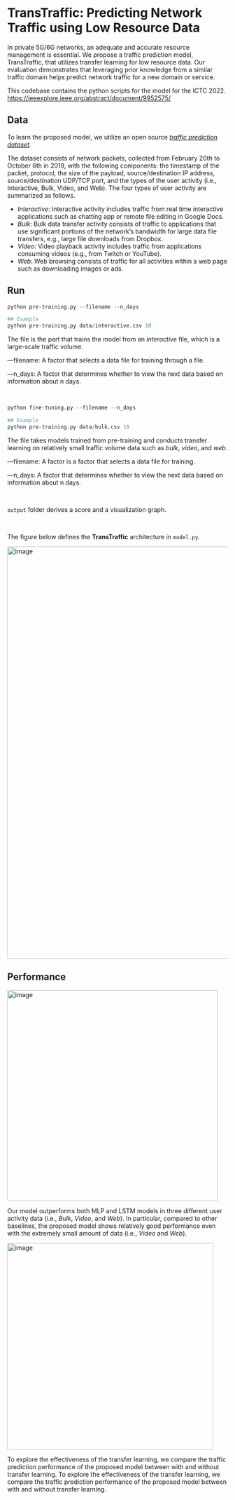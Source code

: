 # TransTraffic: Predicting Network Traffic using Low Resource Data

In private 5G/6G networks, an adequate and accurate resource management is essential. We propose a traffic prediction model, TransTraffic, that utilizes transfer learning for low resource data. Our evaluation demonstrates that leveraging prior knowledge from a similar traffic domain helps predict network traffic for a new domain or service.

This codebase contains the python scripts for the model for the ICTC 2022.  https://ieeexplore.ieee.org/abstract/document/9952575/

## Data

To learn the proposed model, we utilize an open source *[traffic prediction dataset](https://www.sciencedirect.com/science/article/pii/S1389128620312081).*

The dataset consists of network packets, collected from February 20th to October 6th in 2019, with the following components: the timestamp of the packet, protocol, the size of the payload, source/destination IP address, source/destination UDP/TCP port, and the types of the user activity (i.e., Interactive, Bulk, Video, and Web). The four types of user activity are summarized as follows.

- *Interactive*: Interactive activity includes traffic from real time interactive applications such as chatting app or remote file editing in Google Docs.
- *Bulk*: Bulk data transfer activity consists of traffic to applications that use significant portions of the network’s bandwidth for large data file transfers, e.g., large file downloads from Dropbox.
- *Video*: Video playback activity includes traffic from applications consuming videos (e.g., from Twitch or YouTube).
- *Web*: Web browsing consists of traffic for all activities within a web page such as downloading images or ads.

## Run

```python
python pre-training.py --filename --n_days

## Example
python pre-training.py data/interactive.csv 10
```

The file is the part that trains the model from an *interactive* file, which is a large-scale traffic volume.

—filename: A factor that selects a data file for training through a file.

—n_days: A factor that determines whether to view the next data based on information about n days.

<br/>

```python
python fine-tuning.py --filename --n_days

## Example
python pre-training.py data/bulk.csv 10
```

The file takes models trained from pre-training and conducts transfer learning on relatively small traffic volume data such as *bulk*, *video*, and *web*.

—filename: A factor is a factor that selects a data file for training.

—n_days: A factor that determines whether to view the next data based on information about n days.

<br/>

`output` folder derives a score and a visualization graph.

<br/>

The figure below defines the **TransTraffic** architecture in `model.py`.

<img width="940" alt="image" src="https://github.com/DSAIL-SKKU/TransTraffic-ICTC-2022/assets/60170358/14594bbc-c893-41c8-99ea-caf5c34328f8">

## Performance

<img width="481" alt="image" src="https://github.com/DSAIL-SKKU/TransTraffic-ICTC-2022/assets/60170358/131ffc66-53f7-4474-8c86-842295b3a342">

Our model outperforms both MLP and LSTM models in three different user activity data (i.e., *Bulk*, *Video*, and *Web*). In particular, compared to other baselines, the proposed model shows relatively good performance even with the extremely small amount of data (i.e., *Video* and *Web*). 

<img width="471" alt="image" src="https://github.com/DSAIL-SKKU/TransTraffic-ICTC-2022/assets/60170358/9588770b-6e68-44c9-9e6b-4c12a7a2e74c">

To explore the effectiveness of the transfer learning, we compare the traffic prediction performance of the proposed model between with and without transfer learning. To explore the effectiveness of the transfer learning, we compare the traffic prediction performance of the proposed model between with and without transfer learning.
